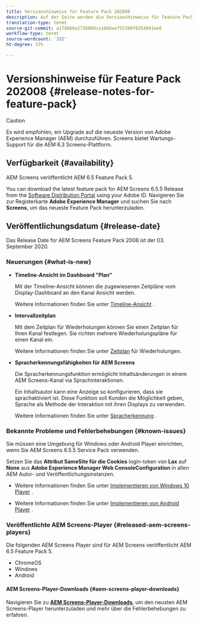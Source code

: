```yaml
---
title: Versionshinweise für Feature Pack 202008
description: Auf der Seite werden die Versionshinweise für Feature Pack 2008 beschrieben.
translation-type: tm+mt
source-git-commit: a179b6be273b0b0ca166bae755399f8254091ee6
workflow-type: tm+mt
source-wordcount: '332'
ht-degree: 37%

---
```



# Versionshinweise für Feature Pack 202008 {#release-notes-for-feature-pack}

>[!CAUTION]
>
>Es wird empfohlen, ein Upgrade auf die neueste Version von Adobe Experience Manager (AEM) durchzuführen. Screens bietet Wartungs-Support für die AEM 6.3 Screens-Plattform.

## Verfügbarkeit {#availability}

AEM Screens veröffentlicht AEM 6.5 Feature Pack 5.

You can download the latest feature pack for AEM Screens 6.5.5 Release from the [Software Distribution Portal](https://experience.adobe.com/#/downloads/content/software-distribution/en/aem.html) using your Adobe ID. Navigieren Sie zur Registerkarte **Adobe Experience Manager** und suchen Sie nach **Screens**, um das neueste Feature Pack herunterzuladen.

## Veröffentlichungsdatum {#release-date}

Das Release Date for AEM Screens Feature Pack 2008 ist der 03. September 2020.

### Neuerungen {#what-is-new}

* **Timeline-Ansicht im Dashboard &quot;Plan&quot;**

   Mit der Timeline-Ansicht können die zugewiesenen Zeitpläne vom Display-Dashboard an den Kanal Ansicht werden.

   Weitere Informationen finden Sie unter [Timeline-Ansicht](/help/user-guide/channel-assignment-latest-fp.md#timeline-view) .

* **Intervallzeitplan**

   Mit dem Zeitplan für Wiederholungen können Sie einen Zeitplan für Ihren Kanal festlegen. Sie richten mehrere Wiederholungspläne für einen Kanal ein.

   Weitere Informationen finden Sie unter [Zeitplan](/help/user-guide/channel-assignment-latest-fp.md#recurrence-schedule) für Wiederholungen.

* **Spracherkennungsfähigkeiten für AEM Screens**

   Die Spracherkennungsfunktion ermöglicht Inhaltsänderungen in einem AEM Screens-Kanal via Sprachinteraktionen.

   Ein Inhaltsautor kann eine Anzeige so konfigurieren, dass sie sprachaktiviert ist. Diese Funktion soll Kunden die Möglichkeit geben, Sprache als Methode der Interaktion mit ihren Displays zu verwenden.

   Weitere Informationen finden Sie unter [Spracherkennung](voice-recognition.md) .

### Bekannte Probleme und Fehlerbehebungen {#known-issues}

Sie müssen eine Umgebung für Windows oder Android Player einrichten, wenn Sie AEM Screens 6.5.5 Service Pack verwenden.

Setzen Sie das **Attribut SameSite für die Cookies** login-token von **Lax** auf **None** aus **Adobe Experience Manager Web ConsoleConfiguration** in allen AEM Autor- und Veröffentlichungsinstanzen.

* Weitere Informationen finden Sie unter [Implementieren von Windows 10 Player](implementing-windows-player.md#fp-environment-setup) .

* Weitere Informationen finden Sie unter [Implementieren von Android Player](implementing-android-player.md#fp-environment-setup) .

### Veröffentlichte AEM Screens-Player {#released-aem-screens-players}

Die folgenden AEM Screens Player sind für AEM Screens veröffentlicht AEM 6.5 Feature Pack 5.

* ChromeOS
* Windows
* Android

#### AEM Screens-Player-Downloads {#aem-screens-player-downloads}

Navigieren Sie zu **[AEM Screens-Player-Downloads](https://download.macromedia.com/screens/)**, um den neusten AEM Screens-Player herunterzuladen und mehr über die Fehlerbehebungen zu erfahren.
